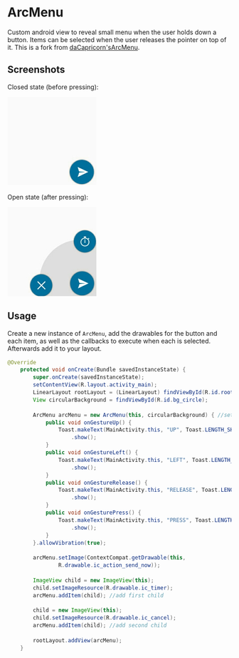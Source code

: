 # ArcMenu

Custom android view to reveal small menu when the user holds down a button.
Items can be selected when the user releases the pointer on top of it.
This is a fork from 
[daCapricorn'sArcMenu](https://github.com/daCapricorn/ArcMenu).

## Screenshots 

Closed state (before pressing):

![before_press](screenshots/before_press.jpg)

Open state (after pressing):

![before_press](screenshots/after_press.jpg)

## Usage

Create a new instance of `ArcMenu`, add the drawables for the button and each
item, as well as the callbacks to execute when each is selected. Afterwards add
it to your layout.

```java
@Override
    protected void onCreate(Bundle savedInstanceState) {
        super.onCreate(savedInstanceState);
        setContentView(R.layout.activity_main);
        LinearLayout rootLayout = (LinearLayout) findViewById(R.id.root_layout);
        View circularBackground = findViewById(R.id.bg_circle);

        ArcMenu arcMenu = new ArcMenu(this, circularBackground) { //set callbacks
            public void onGestureUp() {
                Toast.makeText(MainActivity.this, "UP", Toast.LENGTH_SHORT)
                    .show();
            }
            public void onGestureLeft() {
                Toast.makeText(MainActivity.this, "LEFT", Toast.LENGTH_SHORT)
                    .show();
            }
            public void onGestureRelease() {
                Toast.makeText(MainActivity.this, "RELEASE", Toast.LENGTH_SHORT)
                    .show();
            }
            public void onGesturePress() {
                Toast.makeText(MainActivity.this, "PRESS", Toast.LENGTH_SHORT)
                    .show();
            }
        }.allowVibration(true);

        arcMenu.setImage(ContextCompat.getDrawable(this, 
                R.drawable.ic_action_send_now));

        ImageView child = new ImageView(this);
        child.setImageResource(R.drawable.ic_timer);
        arcMenu.addItem(child); //add first child

        child = new ImageView(this);
        child.setImageResource(R.drawable.ic_cancel);
        arcMenu.addItem(child); //add second child

        rootLayout.addView(arcMenu);
    }
```
